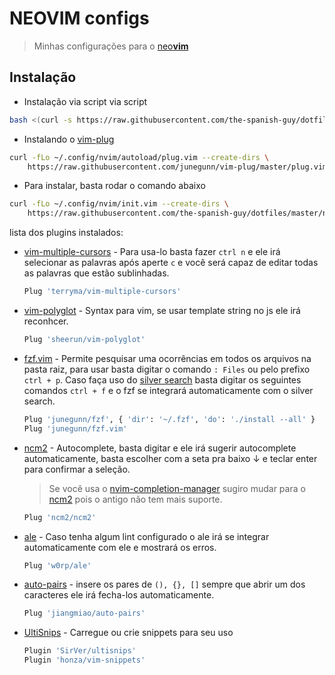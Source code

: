 # NEOVIM configs

> Minhas configurações para o [neo**vim**](https://github.com/neovim/neovim)

## Instalação

- Instalação via script via script

```bash
bash <(curl -s https://raw.githubusercontent.com/the-spanish-guy/dotfiles/master/.config/nvim/install.sh)
```

- Instalando o [vim-plug](https://github.com/junegunn/vim-plug)

```sh
curl -fLo ~/.config/nvim/autoload/plug.vim --create-dirs \
    https://raw.githubusercontent.com/junegunn/vim-plug/master/plug.vim

```

- Para instalar, basta rodar o comando abaixo

```sh
curl -fLo ~/.config/nvim/init.vim --create-dirs \
    https://raw.githubusercontent.com/the-spanish-guy/dotfiles/master/nvim/init.vim
```

lista dos plugins instalados:

- [vim-multiple-cursors](https://github.com/terryma/vim-multiple-cursors) - Para usa-lo basta fazer `ctrl n` e ele irá selecionar as palavras após aperte `c` e você será capaz de editar todas as palavras que estão sublinhadas.

  ```sh
  Plug 'terryma/vim-multiple-cursors'
  ```

- [vim-polyglot](https://github.com/sheerun/vim-polyglot) - Syntax para vim, se usar template string no js ele irá reconhcer.

  ```sh
  Plug 'sheerun/vim-polyglot'
  ```

- [fzf.vim](https://github.com/junegunn/fzf.vim) - Permite pesquisar uma ocorrências em todos os arquivos na pasta raiz, para usar basta digitar o comando `: Files` ou pelo prefixo `ctrl + p`.
  Caso faça uso do [silver search](https://github.com/ggreer/the_silver_searcher) basta digitar os seguintes comandos `ctrl + f` e o fzf se integrará automaticamente com o silver search.

  ```sh
  Plug 'junegunn/fzf', { 'dir': '~/.fzf', 'do': './install --all' }
  Plug 'junegunn/fzf.vim'
  ```

- [ncm2](https://github.com/ncm2/ncm2) - Autocomplete, basta digitar e ele irá sugerir autocomplete automaticamente, basta escolher com a seta pra baixo &#8595; e teclar enter para confirmar a seleção.

  > Se você usa o [nvim-completion-manager](https://github.com/roxma/nvim-completion-manager) sugiro mudar para o [ncm2](https://github.com/ncm2/ncm2) pois o antigo não tem mais suporte.

  ```sh
  Plug 'ncm2/ncm2'
  ```

- [ale](github.com/w0rp/ale) - Caso tenha algum lint configurado o ale irá se integrar automaticamente com ele e mostrará os erros.

  ```sh
  Plug 'w0rp/ale'
  ```

- [auto-pairs](https://github.com/jiangmiao/auto-pairs) - insere os pares de `(), {}, []` sempre que abrir um dos caracteres ele irá fecha-los automaticamente.

  ```sh
  Plug 'jiangmiao/auto-pairs'
  ```

- [UltiSnips](https://github.com/sirver/UltiSnips) - Carregue ou crie snippets para seu uso

  ```sh
  Plugin 'SirVer/ultisnips'
  Plugin 'honza/vim-snippets'
  ```
